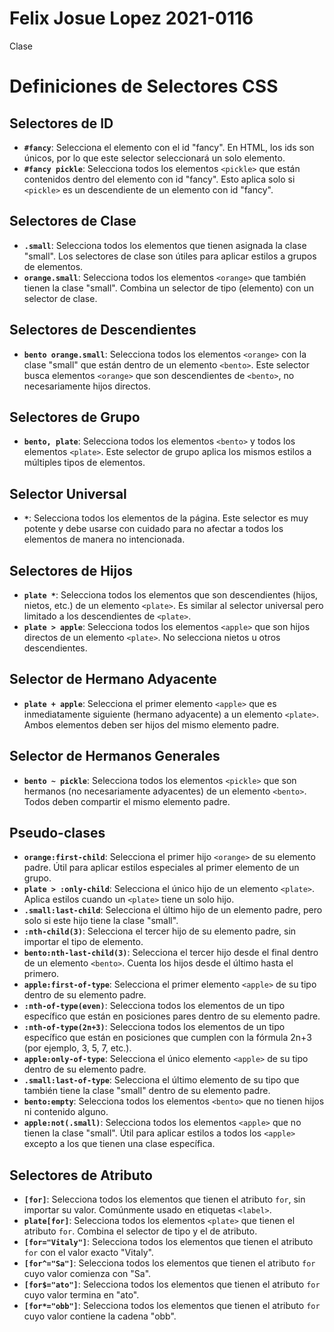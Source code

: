 # Felix Josue Lopez 2021-0116
Clase
# Definiciones de Selectores CSS

## Selectores de ID
- **`#fancy`**: Selecciona el elemento con el id "fancy". En HTML, los ids son únicos, por lo que este selector seleccionará un solo elemento.
- **`#fancy pickle`**: Selecciona todos los elementos `<pickle>` que están contenidos dentro del elemento con id "fancy". Esto aplica solo si `<pickle>` es un descendiente de un elemento con id "fancy".

## Selectores de Clase
- **`.small`**: Selecciona todos los elementos que tienen asignada la clase "small". Los selectores de clase son útiles para aplicar estilos a grupos de elementos.
- **`orange.small`**: Selecciona todos los elementos `<orange>` que también tienen la clase "small". Combina un selector de tipo (elemento) con un selector de clase.

## Selectores de Descendientes
- **`bento orange.small`**: Selecciona todos los elementos `<orange>` con la clase "small" que están dentro de un elemento `<bento>`. Este selector busca elementos `<orange>` que son descendientes de `<bento>`, no necesariamente hijos directos.

## Selectores de Grupo
- **`bento, plate`**: Selecciona todos los elementos `<bento>` y todos los elementos `<plate>`. Este selector de grupo aplica los mismos estilos a múltiples tipos de elementos.

## Selector Universal
- **`*`**: Selecciona todos los elementos de la página. Este selector es muy potente y debe usarse con cuidado para no afectar a todos los elementos de manera no intencionada.

## Selectores de Hijos
- **`plate *`**: Selecciona todos los elementos que son descendientes (hijos, nietos, etc.) de un elemento `<plate>`. Es similar al selector universal pero limitado a los descendientes de `<plate>`.
- **`plate > apple`**: Selecciona todos los elementos `<apple>` que son hijos directos de un elemento `<plate>`. No selecciona nietos u otros descendientes.

## Selector de Hermano Adyacente
- **`plate + apple`**: Selecciona el primer elemento `<apple>` que es inmediatamente siguiente (hermano adyacente) a un elemento `<plate>`. Ambos elementos deben ser hijos del mismo elemento padre.

## Selector de Hermanos Generales
- **`bento ~ pickle`**: Selecciona todos los elementos `<pickle>` que son hermanos (no necesariamente adyacentes) de un elemento `<bento>`. Todos deben compartir el mismo elemento padre.

## Pseudo-clases
- **`orange:first-child`**: Selecciona el primer hijo `<orange>` de su elemento padre. Útil para aplicar estilos especiales al primer elemento de un grupo.
- **`plate > :only-child`**: Selecciona el único hijo de un elemento `<plate>`. Aplica estilos cuando un `<plate>` tiene un solo hijo.
- **`.small:last-child`**: Selecciona el último hijo de un elemento padre, pero solo si este hijo tiene la clase "small".
- **`:nth-child(3)`**: Selecciona el tercer hijo de su elemento padre, sin importar el tipo de elemento.
- **`bento:nth-last-child(3)`**: Selecciona el tercer hijo desde el final dentro de un elemento `<bento>`. Cuenta los hijos desde el último hasta el primero.
- **`apple:first-of-type`**: Selecciona el primer elemento `<apple>` de su tipo dentro de su elemento padre.
- **`:nth-of-type(even)`**: Selecciona todos los elementos de un tipo específico que están en posiciones pares dentro de su elemento padre.
- **`:nth-of-type(2n+3)`**: Selecciona todos los elementos de un tipo específico que están en posiciones que cumplen con la fórmula 2n+3 (por ejemplo, 3, 5, 7, etc.).
- **`apple:only-of-type`**: Selecciona el único elemento `<apple>` de su tipo dentro de su elemento padre.
- **`.small:last-of-type`**: Selecciona el último elemento de su tipo que también tiene la clase "small" dentro de su elemento padre.
- **`bento:empty`**: Selecciona todos los elementos `<bento>` que no tienen hijos ni contenido alguno.
- **`apple:not(.small)`**: Selecciona todos los elementos `<apple>` que no tienen la clase "small". Útil para aplicar estilos a todos los `<apple>` excepto a los que tienen una clase específica.

## Selectores de Atributo
- **`[for]`**: Selecciona todos los elementos que tienen el atributo `for`, sin importar su valor. Comúnmente usado en etiquetas `<label>`.
- **`plate[for]`**: Selecciona todos los elementos `<plate>` que tienen el atributo `for`. Combina el selector de tipo y el de atributo.
- **`[for="Vitaly"]`**: Selecciona todos los elementos que tienen el atributo `for` con el valor exacto "Vitaly".
- **`[for^="Sa"]`**: Selecciona todos los elementos que tienen el atributo `for` cuyo valor comienza con "Sa".
- **`[for$="ato"]`**: Selecciona todos los elementos que tienen el atributo `for` cuyo valor termina en "ato".
- **`[for*="obb"]`**: Selecciona todos los elementos que tienen el atributo `for` cuyo valor contiene la cadena "obb".
